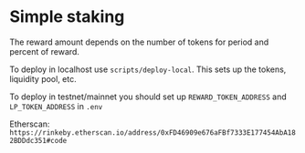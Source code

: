 # Simple staking

The reward amount depends on the number of tokens for period and percent of reward.

To deploy in localhost use `scripts/deploy-local`. This sets up the tokens, liquidity pool, etc.

To deploy in testnet/mainnet you should set up `REWARD_TOKEN_ADDRESS` and `LP_TOKEN_ADDRESS` in `.env`

Etherscan: `https://rinkeby.etherscan.io/address/0xFD46909e676aFBf7333E177454AbA182BDDdc351#code`
